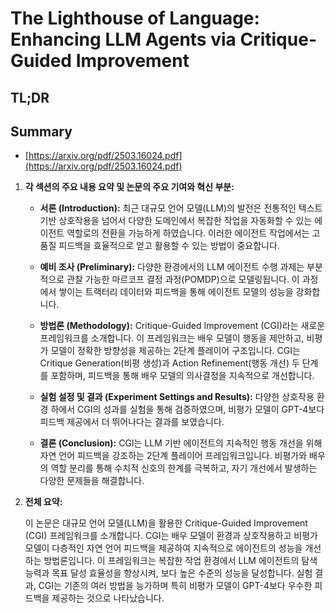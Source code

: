 # The Lighthouse of Language: Enhancing LLM Agents via Critique-Guided Improvement
## TL;DR
## Summary
- [https://arxiv.org/pdf/2503.16024.pdf](https://arxiv.org/pdf/2503.16024.pdf)

1. **각 섹션의 주요 내용 요약 및 논문의 주요 기여와 혁신 부분:**

   - **서론 (Introduction):** 최근 대규모 언어 모델(LLM)의 발전은 전통적인 텍스트 기반 상호작용을 넘어서 다양한 도메인에서 복잡한 작업을 자동화할 수 있는 에이전트 역할로의 전환을 가능하게 하였습니다. 이러한 에이전트 작업에서는 고품질 피드백을 효율적으로 얻고 활용할 수 있는 방법이 중요합니다.

   - **예비 조사 (Preliminary):** 다양한 환경에서의 LLM 에이전트 수행 과제는 부분적으로 관찰 가능한 마르코프 결정 과정(POMDP)으로 모델링됩니다. 이 과정에서 쌓이는 트랙터리 데이터와 피드백을 통해 에이전트 모델의 성능을 강화합니다.

   - **방법론 (Methodology):** Critique-Guided Improvement (CGI)라는 새로운 프레임워크를 소개합니다. 이 프레임워크는 배우 모델이 행동을 제안하고, 비평가 모델이 정확한 방향성을 제공하는 2단계 플레이어 구조입니다. CGI는 Critique Generation(비평 생성)과 Action Refinement(행동 개선) 두 단계를 포함하며, 피드백을 통해 배우 모델의 의사결정을 지속적으로 개선합니다.

   - **실험 설정 및 결과 (Experiment Settings and Results):** 다양한 상호작용 환경 하에서 CGI의 성과를 실험을 통해 검증하였으며, 비평가 모델이 GPT-4보다 피드백 제공에서 더 뛰어나다는 결과를 보였습니다.

   - **결론 (Conclusion):** CGI는 LLM 기반 에이전트의 지속적인 행동 개선을 위해 자연 언어 피드백을 강조하는 2단계 플레이어 프레임워크입니다. 비평가와 배우의 역할 분리를 통해 수치적 신호의 한계를 극복하고, 자기 개선에서 발생하는 다양한 문제들을 해결합니다.

2. **전체 요약:**

   이 논문은 대규모 언어 모델(LLM)을 활용한 Critique-Guided Improvement (CGI) 프레임워크를 소개합니다. CGI는 배우 모델이 환경과 상호작용하고 비평가 모델이 다층적인 자연 언어 피드백을 제공하여 지속적으로 에이전트의 성능을 개선하는 방법론입니다. 이 프레임워크는 복잡한 작업 환경에서 LLM 에이전트의 탐색 능력과 목표 달성 효율성을 향상시켜, 보다 높은 수준의 성능을 달성합니다. 실험 결과, CGI는 기존의 여러 방법을 능가하며 특히 비평가 모델이 GPT-4보다 우수한 피드백을 제공하는 것으로 나타났습니다.
